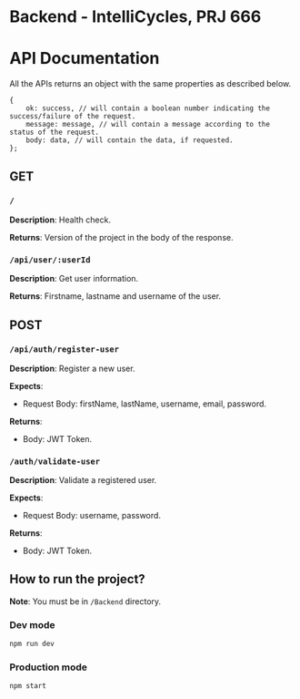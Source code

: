 # Backend - IntelliCycles, PRJ 666

# API Documentation

All the APIs returns an object with the same properties as described below.

```
{
    ok: success, // will contain a boolean number indicating the success/failure of the request.
    message: message, // will contain a message according to the status of the request.
    body: data, // will contain the data, if requested.
};
```

## GET

### `/`

**Description**: Health check.

**Returns**: Version of the project in the body of the response.

### `/api/user/:userId`

**Description**: Get user information.

**Returns**: Firstname, lastname and username of the user.

## POST

### `/api/auth/register-user`

**Description**: Register a new user.

**Expects**:

- Request Body: firstName, lastName, username, email, password.

**Returns**:

- Body: JWT Token.

### `/auth/validate-user`

**Description**: Validate a registered user.

**Expects**:

- Request Body: username, password.

**Returns**:

- Body: JWT Token.

## How to run the project?

**Note**: You must be in `/Backend` directory.

### Dev mode

```bash
npm run dev
```

### Production mode

```bash
npm start
```
